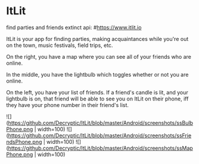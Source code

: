# ItLit
find parties and friends
extinct api: #https://www.itlit.io 

ItLit is your app for finding parties, making acquaintances while you're out on the town, music festivals, field trips, etc.

On the right, you have a map where you can see all of your friends who are online.

In the middle, you have the lightbulb which toggles whether or not you are online.

On the left, you have your list of friends. If a friend's candle is lit, and your lightbulb is on, that friend will be able to see you on ItLit on their phone, iff they have your phone number in their friend's list.

![](https://github.com/Decryptic/ItLit/blob/master/Android/screenshots/ssBulbPhone.png | width=100)
![](https://github.com/Decryptic/ItLit/blob/master/Android/screenshots/ssFriendsPhone.png | width=100)
![](https://github.com/Decryptic/ItLit/blob/master/Android/screenshots/ssMapPhone.png | width=100)
